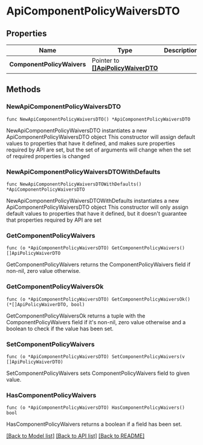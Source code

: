 # ApiComponentPolicyWaiversDTO

## Properties

Name | Type | Description | Notes
------------ | ------------- | ------------- | -------------
**ComponentPolicyWaivers** | Pointer to [**[]ApiPolicyWaiverDTO**](ApiPolicyWaiverDTO.md) |  | [optional] 

## Methods

### NewApiComponentPolicyWaiversDTO

`func NewApiComponentPolicyWaiversDTO() *ApiComponentPolicyWaiversDTO`

NewApiComponentPolicyWaiversDTO instantiates a new ApiComponentPolicyWaiversDTO object
This constructor will assign default values to properties that have it defined,
and makes sure properties required by API are set, but the set of arguments
will change when the set of required properties is changed

### NewApiComponentPolicyWaiversDTOWithDefaults

`func NewApiComponentPolicyWaiversDTOWithDefaults() *ApiComponentPolicyWaiversDTO`

NewApiComponentPolicyWaiversDTOWithDefaults instantiates a new ApiComponentPolicyWaiversDTO object
This constructor will only assign default values to properties that have it defined,
but it doesn't guarantee that properties required by API are set

### GetComponentPolicyWaivers

`func (o *ApiComponentPolicyWaiversDTO) GetComponentPolicyWaivers() []ApiPolicyWaiverDTO`

GetComponentPolicyWaivers returns the ComponentPolicyWaivers field if non-nil, zero value otherwise.

### GetComponentPolicyWaiversOk

`func (o *ApiComponentPolicyWaiversDTO) GetComponentPolicyWaiversOk() (*[]ApiPolicyWaiverDTO, bool)`

GetComponentPolicyWaiversOk returns a tuple with the ComponentPolicyWaivers field if it's non-nil, zero value otherwise
and a boolean to check if the value has been set.

### SetComponentPolicyWaivers

`func (o *ApiComponentPolicyWaiversDTO) SetComponentPolicyWaivers(v []ApiPolicyWaiverDTO)`

SetComponentPolicyWaivers sets ComponentPolicyWaivers field to given value.

### HasComponentPolicyWaivers

`func (o *ApiComponentPolicyWaiversDTO) HasComponentPolicyWaivers() bool`

HasComponentPolicyWaivers returns a boolean if a field has been set.


[[Back to Model list]](../README.md#documentation-for-models) [[Back to API list]](../README.md#documentation-for-api-endpoints) [[Back to README]](../README.md)


